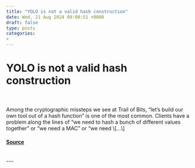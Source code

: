 ```yaml
---
title: "YOLO is not a valid hash construction"
date: Wed, 21 Aug 2024 09:00:51 +0000
draft: false
type: posts
categories: 
- 
---
```

# YOLO is not a valid hash construction

<br/>

<br/>
Among the cryptographic missteps we see at Trail of Bits, “let’s build our own tool out of a hash function” is one of the most common. Clients have a problem along the lines of “we need to hash a bunch of different values together” or “we need a MAC” or “we need \[…\]

#### [Source](https://blog.trailofbits.com/2024/08/21/yolo-is-not-a-valid-hash-construction/)

<br/>
---
